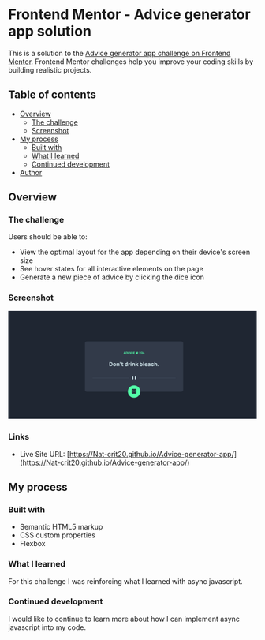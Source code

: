 # Frontend Mentor - Advice generator app solution

This is a solution to the [Advice generator app challenge on Frontend Mentor](https://www.frontendmentor.io/challenges/advice-generator-app-QdUG-13db). Frontend Mentor challenges help you improve your coding skills by building realistic projects.

## Table of contents

- [Overview](#overview)
  - [The challenge](#the-challenge)
  - [Screenshot](#screenshot)
- [My process](#my-process)
  - [Built with](#built-with)
  - [What I learned](#what-i-learned)
  - [Continued development](#continued-development)
- [Author](#author)

## Overview

### The challenge

Users should be able to:

- View the optimal layout for the app depending on their device's screen size
- See hover states for all interactive elements on the page
- Generate a new piece of advice by clicking the dice icon

### Screenshot

![](./images/Screenshot%202022-09-07%20at%2008-32-05%20Frontend%20Mentor%20Advice%20generator%20app.png)

### Links

- Live Site URL: [https://Nat-crit20.github.io/Advice-generator-app/](https://Nat-crit20.github.io/Advice-generator-app/)

## My process

### Built with

- Semantic HTML5 markup
- CSS custom properties
- Flexbox

### What I learned

For this challenge I was reinforcing what I learned with async javascript.

### Continued development

I would like to continue to learn more about how I can implement async javascript into my code.

